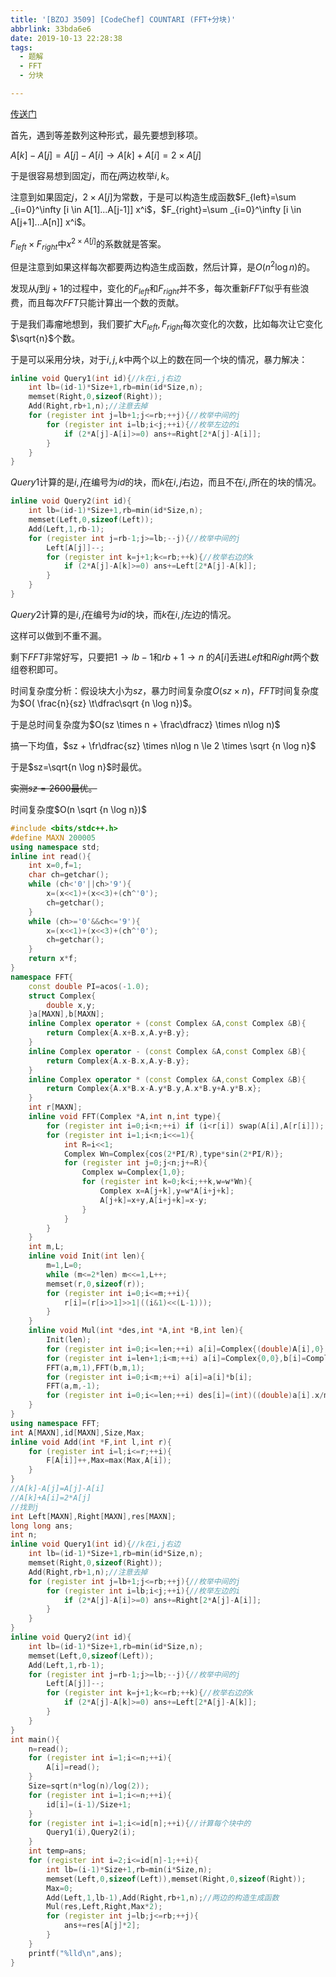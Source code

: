 ```yaml
---
title: '[BZOJ 3509] [CodeChef] COUNTARI (FFT+分块)'
abbrlink: 33bda6e6
date: 2019-10-13 22:28:38
tags:
  - 题解
  - FFT
  - 分块

---
```


[传送门](/bzojch/p/3509.html)

首先，遇到等差数列这种形式，最先要想到移项。

$A[k]-A[j]=A[j]-A[i] \to A[k]+A[i]=2 \times A[j]$

于是很容易想到固定$j$，而在$j$两边枚举$i,k$。

注意到如果固定$j$，$2 \times A[j]$为常数，于是可以构造生成函数$F_{left}=\sum _{i=0}^\infty [i \in A[1]...A[j-1]] x^i$，$F_{right}=\sum _{i=0}^\infty [i \in A[j+1]...A[n]] x^i$。

$F_{left} \times F_{right}$中$x^{2 \times A[j]}$的系数就是答案。

但是注意到如果这样每次都要两边构造生成函数，然后计算，是$O(n^2 \log n)$的。

发现从$j$到$j+1$的过程中，变化的$F_{left}$和$F_{right}$并不多，每次重新$FFT$似乎有些浪费，而且每次$FFT$只能计算出一个数的贡献。

于是我们毒瘤地想到，我们要扩大$F_{left},F_{right}$每次变化的次数，比如每次让它变化$\sqrt{n}$个数。

于是可以采用分块，对于$i,j,k$中两个以上的数在同一个块的情况，暴力解决：

```cpp
inline void Query1(int id){//k在i,j右边
	int lb=(id-1)*Size+1,rb=min(id*Size,n);
	memset(Right,0,sizeof(Right));
	Add(Right,rb+1,n);//注意去掉
	for (register int j=lb+1;j<=rb;++j){//枚举中间的j
		for (register int i=lb;i<j;++i){//枚举左边的i
			if (2*A[j]-A[i]>=0) ans+=Right[2*A[j]-A[i]];
		}
	}
}
```

$Query1$计算的是$i,j$在编号为$id$的块，而$k$在$i,j$右边，而且不在$i,j$所在的块的情况。

```cpp
inline void Query2(int id){
	int lb=(id-1)*Size+1,rb=min(id*Size,n);
	memset(Left,0,sizeof(Left));
	Add(Left,1,rb-1);
	for (register int j=rb-1;j>=lb;--j){//枚举中间的j
		Left[A[j]]--;
		for (register int k=j+1;k<=rb;++k){//枚举右边的k
			if (2*A[j]-A[k]>=0) ans+=Left[2*A[j]-A[k]];
		}
	}
}
```

$Query2$计算的是$i,j$在编号为$id$的块，而$k$在$i,j$左边的情况。

这样可以做到不重不漏。

剩下$FFT$非常好写，只要把$1\to lb-1$和$rb+1 \to n$ 的$A[i]$丢进$Left$和$Right$两个数组卷积即可。

时间复杂度分析：假设块大小为$sz$，暴力时间复杂度$O(sz \times n)$，$FFT$时间复杂度为$O( \frac{n}{sz} \t\dfrac\sqrt {n \log n})$。

于是总时间复杂度为$O(sz \times n + \frac\dfracz} \times n\log n)$

搞一下均值，$sz  + \fr\dfrac{sz} \times n\log n \le 2 \times \sqrt {n \log n}$

于是$sz=\sqrt{n \log n}$时最优。

~~实测$sz=2600$最优。~~

时间复杂度$O(n \sqrt {n \log n})$

```cpp
#include <bits/stdc++.h>
#define MAXN 200005
using namespace std;
inline int read(){
	int x=0,f=1;
	char ch=getchar();
	while (ch<'0'||ch>'9'){
		x=(x<<1)+(x<<3)+(ch^'0');
		ch=getchar();
	}
	while (ch>='0'&&ch<='9'){
		x=(x<<1)+(x<<3)+(ch^'0');
		ch=getchar();
	}
	return x*f;
}
namespace FFT{
	const double PI=acos(-1.0);
	struct Complex{
    	double x,y;
	}a[MAXN],b[MAXN];
	inline Complex operator + (const Complex &A,const Complex &B){
	    return Complex{A.x+B.x,A.y+B.y};
	}
	inline Complex operator - (const Complex &A,const Complex &B){
	    return Complex{A.x-B.x,A.y-B.y};
	}
	inline Complex operator * (const Complex &A,const Complex &B){
	    return Complex{A.x*B.x-A.y*B.y,A.x*B.y+A.y*B.x};
	}
	int r[MAXN];
	inline void FFT(Complex *A,int n,int type){
	    for (register int i=0;i<n;++i) if (i<r[i]) swap(A[i],A[r[i]]);
	    for (register int i=1;i<n;i<<=1){
	        int R=i<<1;
	        Complex Wn=Complex{cos(2*PI/R),type*sin(2*PI/R)};
	        for (register int j=0;j<n;j+=R){
	            Complex w=Complex{1,0};
	            for (register int k=0;k<i;++k,w=w*Wn){
	                Complex x=A[j+k],y=w*A[i+j+k];
	                A[j+k]=x+y,A[i+j+k]=x-y;
	            }
	        }
	    }
	}
	int m,L;
	inline void Init(int len){
		m=1,L=0;
	    while (m<=2*len) m<<=1,L++;
	    memset(r,0,sizeof(r));
	    for (register int i=0;i<=m;++i){
	        r[i]=(r[i>>1]>>1|((i&1)<<(L-1)));
	    }
	}
	inline void Mul(int *des,int *A,int *B,int len){
		Init(len);
		for (register int i=0;i<=len;++i) a[i]=Complex{(double)A[i],0},b[i]=Complex{(double)B[i],0};
		for (register int i=len+1;i<m;++i) a[i]=Complex{0,0},b[i]=Complex{0,0};
		FFT(a,m,1),FFT(b,m,1);
		for (register int i=0;i<m;++i) a[i]=a[i]*b[i];
		FFT(a,m,-1);
		for (register int i=0;i<=len;++i) des[i]=(int)((double)a[i].x/m+0.5);
	}
}
using namespace FFT;
int A[MAXN],id[MAXN],Size,Max;
inline void Add(int *F,int l,int r){
	for (register int i=l;i<=r;++i){
		F[A[i]]++,Max=max(Max,A[i]);
	}
}
//A[k]-A[j]=A[j]-A[i]
//A[k]+A[i]=2*A[j]
//找到j
int Left[MAXN],Right[MAXN],res[MAXN];
long long ans;
int n;
inline void Query1(int id){//k在i,j右边 
	int lb=(id-1)*Size+1,rb=min(id*Size,n);
	memset(Right,0,sizeof(Right));
	Add(Right,rb+1,n);//注意去掉
	for (register int j=lb+1;j<=rb;++j){//枚举中间的j
		for (register int i=lb;i<j;++i){//枚举左边的i
			if (2*A[j]-A[i]>=0) ans+=Right[2*A[j]-A[i]];
		}
	}
}
inline void Query2(int id){
	int lb=(id-1)*Size+1,rb=min(id*Size,n);
	memset(Left,0,sizeof(Left));
	Add(Left,1,rb-1);
	for (register int j=rb-1;j>=lb;--j){//枚举中间的j
		Left[A[j]]--;
		for (register int k=j+1;k<=rb;++k){//枚举右边的k
			if (2*A[j]-A[k]>=0) ans+=Left[2*A[j]-A[k]];
		}
	}
}
int main(){
	n=read();
	for (register int i=1;i<=n;++i){
		A[i]=read();
	}
	Size=sqrt(n*log(n)/log(2));
	for (register int i=1;i<=n;++i){
		id[i]=(i-1)/Size+1;
	}
	for (register int i=1;i<=id[n];++i){//计算每个块中的 
		Query1(i),Query2(i);
	}
	int temp=ans;
	for (register int i=2;i<=id[n]-1;++i){
		int lb=(i-1)*Size+1,rb=min(i*Size,n);
		memset(Left,0,sizeof(Left)),memset(Right,0,sizeof(Right));
		Max=0;
		Add(Left,1,lb-1),Add(Right,rb+1,n);//两边的构造生成函数
		Mul(res,Left,Right,Max*2);
		for (register int j=lb;j<=rb;++j){
			ans+=res[A[j]*2];
		}
	}
	printf("%lld\n",ans);
}
```

